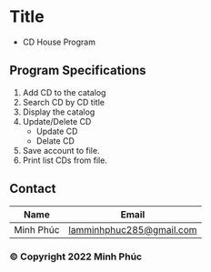 # Title
* CD House Program

## Program Specifications
1. Add CD to the catalog 
2. Search CD by CD title 
3. Display the catalog 
4. Update/Delete CD
   * Update CD  
   * Delate CD
5. Save account to file. 
6. Print list CDs from file.

## Contact
|Name|Email|
|----|-----|
|Minh Phúc|lamminhphuc285@gmail.com|

### © Copyright 2022 Minh Phúc
